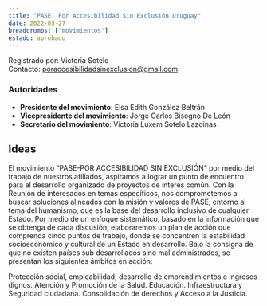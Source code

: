 ```yaml
---
title: "PASE: Por Accesibilidad Sin Exclusión Uruguay"
date: 2022-05-27
breadcrumbs: ["movimientos"]
estado: aprobado
---
```


Registrado por: Victoria Sotelo<br>
Contacto: [poraccesibilidadsinexclusion@gmail.com](mailto:poraccesibilidadsinexclusion@gmail.com)

### Autoridades
 - **Presidente del movimiento**: Elsa Edith González Beltrán
 - **Vicepresidente del movimiento**: Jorge Carlos Bisogno De León
 - **Secretario del movimiento**: Victoria Luxem Sotelo Lazdinas

## Ideas
El movimiento “PASE-POR ACCESIBILIDAD SIN EXCLUSIÓN” por medio del trabajo de nuestros afiliados, aspiramos a lograr un punto de encuentro para el desarrollo organizado de proyectos de interés común.
Con la Reunión de interesados en temas específicos, nos comprometemos a buscar soluciones alineados con la misión y valores de PASE, entorno al tema del humanismo, que es la base del desarrollo inclusivo de cualquier Estado.
Por medio de un enfoque sistemático, basado en la información que se obtenga de cada discusión, elaboraremos un plan de acción que comprenda cinco puntos de trabajo, donde se concentren la estabilidad socioeconómico y cultural de un Estado en desarrollo.
Bajo la consigna de que no existen países sub desarrollados sino mal administrados, se presentan los siguientes ámbitos en acción:

Protección social, empleabilidad, desarrollo de emprendimientos e ingresos dignos.
Atención y Promoción de la Salud.
Educación.
Infraestructura y Seguridad ciudadana.
Consolidación de derechos y Acceso a la Justicia.